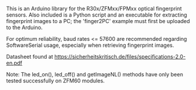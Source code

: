 This is an Arduino library for the R30x/ZFMxx/FPMxx optical fingerprint sensors. 
Also included is a Python script and an executable for extracting fingerprint images to a PC; the 'finger2PC' example must first be uploaded to the Arduino. 

For optimum reliability, baud rates <= 57600 are recommended regarding SoftwareSerial usage, especially when retrieving fingerprint images.

Datasheet found at https://sicherheitskritisch.de/files/specifications-2.0-en.pdf

Note: The led_on(), led_off() and getImageNL() methods have only been tested successfully on ZFM60 modules.
